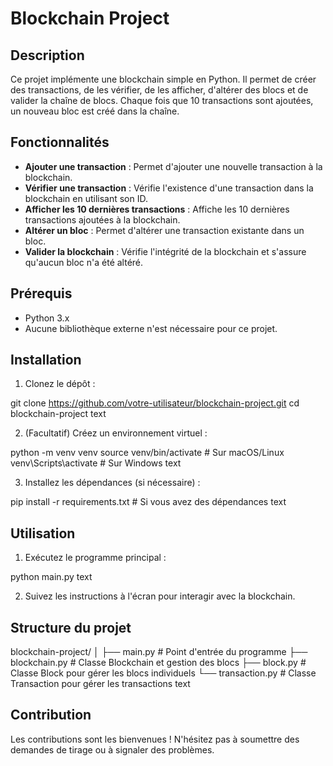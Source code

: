 # Blockchain Project

## Description

Ce projet implémente une blockchain simple en Python. Il permet de créer des transactions, de les vérifier, de les afficher, d'altérer des blocs et de valider la chaîne de blocs. Chaque fois que 10 transactions sont ajoutées, un nouveau bloc est créé dans la chaîne.

## Fonctionnalités

- **Ajouter une transaction** : Permet d'ajouter une nouvelle transaction à la blockchain.
- **Vérifier une transaction** : Vérifie l'existence d'une transaction dans la blockchain en utilisant son ID.
- **Afficher les 10 dernières transactions** : Affiche les 10 dernières transactions ajoutées à la blockchain.
- **Altérer un bloc** : Permet d'altérer une transaction existante dans un bloc.
- **Valider la blockchain** : Vérifie l'intégrité de la blockchain et s'assure qu'aucun bloc n'a été altéré.

## Prérequis

- Python 3.x
- Aucune bibliothèque externe n'est nécessaire pour ce projet.

## Installation

1. Clonez le dépôt :


 git clone https://github.com/votre-utilisateur/blockchain-project.git
cd blockchain-project
text

2. (Facultatif) Créez un environnement virtuel :

python -m venv venv
source venv/bin/activate # Sur macOS/Linux
venv\Scripts\activate # Sur Windows
text

3. Installez les dépendances (si nécessaire) :

pip install -r requirements.txt # Si vous avez des dépendances
text

## Utilisation

1. Exécutez le programme principal :

python main.py
text

2. Suivez les instructions à l'écran pour interagir avec la blockchain.

## Structure du projet

blockchain-project/
│
├── main.py # Point d'entrée du programme
├── blockchain.py # Classe Blockchain et gestion des blocs
├── block.py # Classe Block pour gérer les blocs individuels
└── transaction.py # Classe Transaction pour gérer les transactions
text

## Contribution

Les contributions sont les bienvenues ! N'hésitez pas à soumettre des demandes de tirage ou à signaler des problèmes.


 
